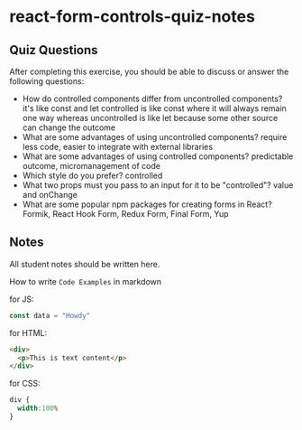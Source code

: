 # react-form-controls-quiz-notes

## Quiz Questions

After completing this exercise, you should be able to discuss or answer the following questions:

- How do controlled components differ from uncontrolled components?
it's like const and let
controlled is like const where it will always remain one way whereas uncontrolled is like let because some other source can change the outcome
- What are some advantages of using uncontrolled components?
require less code, easier to integrate with external libraries
- What are some advantages of using controlled components?
predictable outcome, micromanagement of code
- Which style do you prefer?
controlled
- What two props must you pass to an input for it to be "controlled"?
value and onChange
- What are some popular npm packages for creating forms in React?
Formik, React Hook Form, Redux Form, Final Form, Yup

## Notes

All student notes should be written here.


How to write `Code Examples` in markdown

for JS:
```javascript
const data = "Howdy"
```

for HTML:
```html
<div>
  <p>This is text content</p>
</div>
```

for CSS:
```css
div {
  width:100%
}
```
